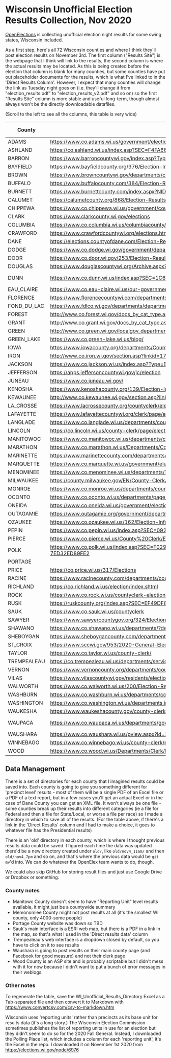 
# Wisconsin Unofficial Election Results Collection, Nov 2020

[OpenElections](openelections.net) is collecting unofficial election night results for some swing states, Wisconsin included. 

As a first step, here's all 72 Wisconsin counties and where I think they'll post election results on November 3rd. The first column ("Results Site") is the webpage that I think will link to the results, the second column is where the actual results may be located. As this is being created before the election that column is blank for many counties, but some counties have put out placeholder documents for the results, which is what I've linked to in the 'Direct Results Column'. However, I expect that many counties will change the link as Tuesday night goes on (i.e. they'll change it from "election_results.pdf" to "election_results_v2.pdf" and so on) so the first "Results Site" column is more stable and useful long-term, though almost always won't be the directly downloadable datafiles. 

(Scroll to the left to see all the columns, this table is very wide)


|County     |Results Site                                                                                                                                  |Direct Results Data                                                                                                                                                          |Local Data Copy                 |
|-----------|----------------------------------------------------------------------------------------------------------------------------------------------|-----------------------------------------------------------------------------------------------------------------------------------------------------------------------------|--------------------------------|
|ADAMS      |https://www.co.adams.wi.us/government/elections                                                                                               |https://drive.google.com/drive/folders/1Sjo4pw4RXporOaaU7FYlBsiZXZ9G1nXG                                                                                                     |[ADAMS](2020/ADAMS/)            |
|ASHLAND    |https://co.ashland.wi.us/index.asp?SEC=F4FA66A8-3935-4609-BBA0-B5CDD1A245EF&Type=B_BASIC                                                      |                                                                                                                                                                             |[ASHLAND](2020/ASHLAND/)        |
|BARRON     |https://www.barroncountywi.gov/index.asp?Type=B_LIST&SEC={F29AC191-3D6E-469C-8C91-9EE7497C9404}                                               |https://www.co.barron.wi.us/elections_2020_11.cfm?categoryID=1                                                                                                               |[BARRON](2020/BARRON/)          |
|BAYFIELD   |https://www.bayfieldcounty.org/976/Election-Information                                                                                       |https://www.bayfieldcounty.org/DocumentCenter/View/10703/Election-Results-11-03-2020                                                                                         |[BAYFIELD](2020/BAYFIELD/)      |
|BROWN      |https://www.browncountywi.gov/departments/county-clerk/elections/2020-election-results/                                                       |https://www.browncountywi.gov/i/f/files/County-Clerk/Elections/Election%20Results/2020/November/Canvass%20Report%20-%20Zero.pdf                                              |[BROWN](2020/BROWN/)            |
|BUFFALO    |https://www.buffalocounty.com/384/Election-Results                                                                                            |                                                                                                                                                                             |[BUFFALO](2020/BUFFALO/)        |
|BURNETT    |https://www.burnettcounty.com/index.aspx?NID=798                                                                                              |https://www.burnettcounty.com/DocumentCenter/View/8476                                                                                                                       |[BURNETT](2020/BURNETT/)        |
|CALUMET    |https://calumetcounty.org/868/Election-Results                                                                                                |                                                                                                                                                                             |[CALUMET](2020/CALUMET/)        |
|CHIPPEWA   |https://www.co.chippewa.wi.us/government/county-clerk/elections/election-results                                                              |https://www.co.chippewa.wi.us/home/showdocument?id=29626                                                                                                                     |[CHIPPEWA](2020/CHIPPEWA/)      |
|CLARK      |https://www.clarkcounty.wi.gov/elections                                                                                                      |                                                                                                                                                                             |[CLARK](2020/CLARK/)            |
|COLUMBIA   |https://www.co.columbia.wi.us/columbiacounty/countyclerk/CountyClerkHome/ElectionVoterInformation/ElectionReturnResults/tabid/105/Default.aspx|https://www.co.columbia.wi.us/columbiacounty/countyclerk/CountyClerkHome/ElectionVoterInformation/ElectionReturnResults/November3,2020ElectionResults/tabid/9214/Default.aspx|[COLUMBIA](2020/COLUMBIA/)      |
|CRAWFORD   |https://www.crawfordcountywi.org/elections.html                                                                                               |https://www.scribd.com/document/481676058/general-election-tally?secret_password=mpltMYuEIKidXhseIROB                                                                        |[CRAWFORD](2020/CRAWFORD/)      |
|DANE       |https://elections.countyofdane.com/Election-Result/124                                                                                        |https://api.countyofdane.com/api/v1/elections/precinctresults/124/0004                                                                                                       |[DANE](2020/DANE/)              |
|DODGE      |https://www.co.dodge.wi.gov/government/departments-a-d/county-clerk/election-information/election-results                                     |https://www.co.dodge.wi.gov/home/showdocument?id=40226                                                                                                                       |[DODGE](2020/DODGE/)            |
|DOOR       |https://www.co.door.wi.gov/253/Election-Results                                                                                               |                                                                                                                                                                             |[DOOR](2020/DOOR/)              |
|DOUGLAS    |https://www.douglascountywi.org/Archive.aspx?AMID=38                                                                                          |                                                                                                                                                                             |[DOUGLAS](2020/DOUGLAS/)        |
|DUNN       |https://www.co.dunn.wi.us/index.asp?SEC=1C6F203F-D9D5-4982-8C84-2DF9CFF4DEA7&Type=B_BASIC                                                     |https://www.co.dunn.wi.us/vertical/Sites/%7BD750D8EC-F485-41AF-8057-2CE69E2B175A%7D/uploads/Nov_3_2020_-_President_of_the_United_States_-_Unofficial_Tabular_Statement.pdf   |[DUNN](2020/DUNN/)              |
|EAU_CLAIRE |https://www.co.eau-claire.wi.us/our-government/departments-and-facilities/department-directory/county-clerk/elections/election-results        |https://www.co.eau-claire.wi.us/home/showdocument?id=38118                                                                                                                   |[EAU_CLAIRE](2020/EAU_CLAIRE/)  |
|FLORENCE   |https://www.florencecountywi.com/departments/?department=62c845306816&subdepartment=5a3cd9a64e97                                              |                                                                                                                                                                             |[FLORENCE](2020/FLORENCE/)      |
|FOND_DU_LAC|https://www.fdlco.wi.gov/departments/departments-a-e/county-clerk/election-results                                                            |                                                                                                                                                                             |[FOND_DU_LAC](2020/FOND_DU_LAC/)|
|FOREST     |http://www.co.forest.wi.gov/docs_by_cat_type.asp?doccatid=320&locid=145                                                                       |                                                                                                                                                                             |[FOREST](2020/FOREST/)          |
|GRANT      |http://www.co.grant.wi.gov/docs_by_cat_type.asp?doccatid=209&locid=147                                                                        |                                                                                                                                                                             |[GRANT](2020/GRANT/)            |
|GREEN      |http://www.co.green.wi.gov/localgov_departments_details.asp?deptid=105&locid=148                                                              |                                                                                                                                                                             |[GREEN](2020/GREEN/)            |
|GREEN_LAKE |https://www.co.green-lake.wi.us/blog/                                                                                                         |                                                                                                                                                                             |[GREEN_LAKE](2020/GREEN_LAKE/)  |
|IOWA       |https://www.iowacounty.org/departments/CountyClerk/elections                                                                                  |https://onedrive.live.com/View.aspx?resid=3B8590FB83D36ADC!227&authkey=!AMt23ISdf4uhORI                                                                                      |[IOWA](2020/IOWA/)              |
|IRON       |http://www.co.iron.wi.gov/section.asp?linkid=1749&locid=180                                                                                   |                                                                                                                                                                             |[IRON](2020/IRON/)              |
|JACKSON    |https://www.co.jackson.wi.us/index.asp?Type=B_BASIC&SEC={C7C57985-CF54-421A-A7ED-12A7D9583E23}                                                |                                                                                                                                                                             |[JACKSON](2020/JACKSON/)        |
|JEFFERSON  |https://apps.jeffersoncountywi.gov/jc/election                                                                                                |                                                                                                                                                                             |[JEFFERSON](2020/JEFFERSON/)    |
|JUNEAU     |https://www.co.juneau.wi.gov/                                                                                                                 |                                                                                                                                                                             |[JUNEAU](2020/JUNEAU/)          |
|KENOSHA    |https://www.kenoshacounty.org/139/Election-Information                                                                                        |                                                                                                                                                                             |[KENOSHA](2020/KENOSHA/)        |
|KEWAUNEE   |http://www.co.kewaunee.wi.gov/section.asp?linkid=2231&locid=192                                                                               |http://www.co.kewaunee.wi.gov/section.asp?linkid=2231&locid=192                                                                                                              |[KEWAUNEE](2020/KEWAUNEE/)      |
|LA_CROSSE  |https://www.lacrossecounty.org/countyclerk/elections.asp                                                                                      |https://www.lacrossecounty.org/countyclerk/docs/EL52.html                                                                                                                    |[LA_CROSSE](2020/LA_CROSSE/)    |
|LAFAYETTE  |https://www.lafayettecountywi.org/clerk/page/election-results                                                                                 |https://www.lafayettecountywi.org/sites/default/files/fileattachments/county_clerk/page/52791/11.03.2020_unofficial_results.1.pdf                                            |[LAFAYETTE](2020/LAFAYETTE/)    |
|LANGLADE   |https://www.co.langlade.wi.us/departments/county-clerk/general/election-night-results/                                                        |https://www.co.langlade.wi.us/i/f/files/Election%20Night%20Results%20November%203%2C%202020(1).pdf                                                                           |[LANGLADE](2020/LANGLADE/)      |
|LINCOLN    |https://co.lincoln.wi.us/county-clerk/page/election-results                                                                                   |https://co.lincoln.wi.us/sites/default/files/fileattachments/county_clerk/page/27231/precinct_report.pdf                                                                     |[LINCOLN](2020/LINCOLN/)        |
|MANITOWOC  |https://www.co.manitowoc.wi.us/departments/county-clerk/election/                                                                             |http://elections.co.manitowoc.wi.us:8011/nsccalo/eltotals                                                                                                                    |[MANITOWOC](2020/MANITOWOC/)    |
|MARATHON   |https://www.co.marathon.wi.us/Departments/CountyClerk/Elections/Results.aspx                                                                  |https://www.co.marathon.wi.us/Departments/CountyClerk/Elections/Results.aspx?report=2                                                                                        |[MARATHON](2020/MARATHON/)      |
|MARINETTE  |https://www.marinettecounty.com/departments/county-clerk/elections-results/                                                                   |                                                                                                                                                                             |[MARINETTE](2020/MARINETTE/)    |
|MARQUETTE  |https://www.co.marquette.wi.us/government/election-information                                                                                |                                                                                                                                                                             |[MARQUETTE](2020/MARQUETTE/)    |
|MENOMINEE  |https://www.co.menominee.wi.us/departments/?department=5731885a8cad&subdepartment=402210b044b7                                                |                                                                                                                                                                             |[MENOMINEE](2020/MENOMINEE/)    |
|MILWAUKEE  |https://county.milwaukee.gov/EN/County-Clerk/Election-Commission/Election-Results/2020                                                        |                                                                                                                                                                             |[MILWAUKEE](2020/MILWAUKEE/)    |
|MONROE     |https://www.co.monroe.wi.us/departments/county-clerk/elections                                                                                |                                                                                                                                                                             |[MONROE](2020/MONROE/)          |
|OCONTO     |https://www.co.oconto.wi.us/departments/page_d1f30170287b/?department=f5452e69b8b4&subdepartment=8079634192d4                                 |https://www.co.oconto.wi.us/i_oconto/pu/d1f30170287b/unofficial_results_with_cover_11-3-20.pdf                                                                               |[OCONTO](2020/OCONTO/)          |
|ONEIDA     |https://www.co.oneida.wi.us/government/election-information/                                                                                  |                                                                                                                                                                             |[ONEIDA](2020/ONEIDA/)          |
|OUTAGAMIE  |https://www.outagamie.org/government/departments-a-e/county-clerk/elections/elections-by-year/2020-elections                                  |https://www.outagamie.org/government/departments-a-e/county-clerk/elections/election-results                                                                                 |[OUTAGAMIE](2020/OUTAGAMIE/)    |
|OZAUKEE    |https://www.co.ozaukee.wi.us/162/Election-Information                                                                                         |https://www.co.ozaukee.wi.us/DocumentCenter/View/14387/StatementOfVotesCast-11-3-20                                                                                          |[OZAUKEE](2020/OZAUKEE/)        |
|PEPIN      |https://www.co.pepin.wi.us/index.asp?SEC=092B2767-F982-4943-8E5E-8D84BD565B3E&Type=B_BASIC                                                    |                                                                                                                                                                             |[PEPIN](2020/PEPIN/)            |
|PIERCE     |https://www.co.pierce.wi.us/County%20Clerk/Election_Main.html                                                                                 |                                                                                                                                                                             |[PIERCE](2020/PIERCE/)          |
|POLK       |https://www.co.polk.wi.us/index.asp?SEC=F0290B73-C5B7-423C-8361-A23149FE3C82&Type=B_LIST#8F10F935-1B7C-4C5A-BDC5-7ED32ED89FE2                 |http://www2.co.polk.wi.us/coclerk/election/FederalStateResults.pdf                                                                                                           |[POLK](2020/POLK/)              |
|PORTAGE    |                                                                                                                                              |                                                                                                                                                                             |[PORTAGE](2020/PORTAGE/)        |
|PRICE      |https://co.price.wi.us/317/Elections                                                                                                          |                                                                                                                                                                             |[PRICE](2020/PRICE/)            |
|RACINE     |https://www.racinecounty.com/departments/county-clerk/election-information/election-results                                                   |https://www.racinecounty.com/Home/ShowDocument?id=34629                                                                                                                      |[RACINE](2020/RACINE/)          |
|RICHLAND   |https://co.richland.wi.us/election/index.shtml                                                                                                |                                                                                                                                                                             |[RICHLAND](2020/RICHLAND/)      |
|ROCK       |https://www.co.rock.wi.us/countyclerk-election-information#election-results                                                                   |https://www.co.rock.wi.us/results11032020                                                                                                                                    |[ROCK](2020/ROCK/)              |
|RUSK       |https://ruskcounty.org/index.asp?SEC=EF49DF82-6E5E-4326-8FAF-4A6B7D9C9A66&DE=742EAB2B-2C90-41C9-A57E-D4F710123C55                             |                                                                                                                                                                             |[RUSK](2020/RUSK/)              |
|SAUK       |https://www.co.sauk.wi.us/countyclerk                                                                                                         |https://gis.co.sauk.wi.us/scan/Elections/Nov2020/AllResults.pdf                                                                                                              |[SAUK](2020/SAUK/)              |
|SAWYER     |https://www.sawyercountygov.org/324/Election-Information                                                                                      |http://files.sawyercountygov.org/PublicView/Election/electionResults2020-11-03.xls                                                                                           |[SAWYER](2020/SAWYER/)          |
|SHAWANO    |https://www.co.shawano.wi.us/departments/?department=cfd952f05894&subdepartment=1bcb2502f9c8                                                  |                                                                                                                                                                             |[SHAWANO](2020/SHAWANO/)        |
|SHEBOYGAN  |https://www.sheboygancounty.com/departments/departments-a-e/county-clerk/elections/unofficial-results-for-election                            |                                                                                                                                                                             |[SHEBOYGAN](2020/SHEBOYGAN/)    |
|ST_CROIX   |https://www.sccwi.gov/953/2020-General-Election                                                                                               |                                                                                                                                                                             |[ST_CROIX](2020/ST_CROIX/)      |
|TAYLOR     |https://www.co.taylor.wi.us/county-clerk/                                                                                                     |                                                                                                                                                                             |[TAYLOR](2020/TAYLOR/)          |
|TREMPEALEAU|https://co.trempealeau.wi.us/departments/service_departments/county_clerk/elections.php                                                       |                                                                                                                                                                             |[TREMPEALEAU](2020/TREMPEALEAU/)|
|VERNON     |https://www.vernoncounty.org/departments/county_clerk/2020_election_results.php                                                               |                                                                                                                                                                             |[VERNON](2020/VERNON/)          |
|VILAS      |https://www.vilascountywi.gov/residents/elections/election_results.php                                                                        |                                                                                                                                                                             |[VILAS](2020/VILAS/)            |
|WALWORTH   |https://www.co.walworth.wi.us/200/Election-Results-Details                                                                                    |                                                                                                                                                                             |[WALWORTH](2020/WALWORTH/)      |
|WASHBURN   |https://www.co.washburn.wi.us/departments/county-clerk                                                                                        |                                                                                                                                                                             |[WASHBURN](2020/WASHBURN/)      |
|WASHINGTON |https://www.co.washington.wi.us/departments.iml?mdl=departments.mdl&ID=CLK                                                                    |                                                                                                                                                                             |[WASHINGTON](2020/WASHINGTON/)  |
|WAUKESHA   |https://www.waukeshacounty.gov/county-clerk/election-information/election-results/                                                            |                                                                                                                                                                             |[WAUKESHA](2020/WAUKESHA/)      |
|WAUPACA    |https://www.co.waupaca.wi.us/departments/government_departments/county_clerk/elections.php                                                    |https://cms.revize.com/revize/waupaca/County%20Clerk/Elections/Nov%203%202020/Contests%20By%20Reporting%20Unit%2011-3-2020%20Backup%20Document%20page%20split.pdf            |[WAUPACA](2020/WAUPACA/)        |
|WAUSHARA   |https://www.co.waushara.wi.us/pview.aspx?id=13372&catid=636                                                                                   |                                                                                                                                                                             |[WAUSHARA](2020/WAUSHARA/)      |
|WINNEBAGO  |https://www.co.winnebago.wi.us/county-clerk/election-information                                                                              |                                                                                                                                                                             |[WINNEBAGO](2020/WINNEBAGO/)    |
|WOOD       |https://www.co.wood.wi.us/Departments/Clerk/Election/Default.aspx?ElectionID=20GWIWOO                                                         |                                                                                                                                                                             |[WOOD](2020/WOOD/)              |



## Data Management
There is a set of directories for each county that I imagined results could be saved into. Each county is going to give you something different for 'precinct level' results - most of them will be a single PDF of an Excel file or a PDF of a text report, but in a few cases you'll get an actual Excel or in the case of Dane County you can get an XML file. It won't always be one file - some counties break up their results into different categories (ie a file for Federal and then a file for State/Local, or worse a file per race) so I made a directory in which to save all of the results. (For the table above, if there's a link in the 'Direct Results' column and I had to make a choice, it goes to whatever file has the Presidential results)

There is an 'old' directory in each county, which is where I thought previous results data could be saved. I figured each time the data was updated there'd be a new directory created under `old/`, like `old/nov4_11am/` and then `old/nov4_7pm` and so on, and that's where the previous data would be `git mv`'d into. We can do whatever the OpenElex team wants to do, though.

We could also skip GitHub for storing result files and just use Google Drive or Dropbox or something.

### County notes
* Manitowc County doesn't seem to have "Reporting Unit" level results available, it might just be a countywide summary
* Memonomiee County might not post results at all (it's the smallest WI county, only 4000-some people)
* Portage County website was down so TBD
* Sauk's main interface is a ESRI web map, but there is a PDF in a link in the map, so that's what I used in the 'Direct results data' column
* Trempealeau's web interface is a dropdown closed by default, so you have to click on it to see results
* Waushara is going to post results on their main county page (and Facebook for good measure) and not their clerk page
* Wood County is an ASP site and is probably scriptable but I didn't mess with it for now because I didn't want to put a bunch of error messages in their weblogs.

### Other notes
To regenerate the table, save the WI_Unofficial_Results_Directory Excel as a Tab-separated file and then convert it to Markdown with https://www.convertcsv.com/csv-to-markdown.htm

Wisconsin uses 'reporting units' rather than precincts as its base unit for results data (it's a long story.) The Wisconsin Election Commission sometimes publishes the list of reporting units in use for an election but they didn't seem to do so for the 2020 Fall General. Instead, I downloaded the Polling Place list, which includes a column for each 'reporting unit', it's the Excel in the repo. I downloaded it on November 1st 2020 from https://elections.wi.gov/node/6976
